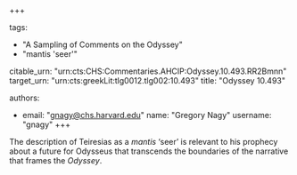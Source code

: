 +++

tags:
- "A Sampling of Comments on the Odyssey"
- "mantis &#39;seer&#39;"

citable_urn: "urn:cts:CHS:Commentaries.AHCIP:Odyssey.10.493.RR2Bmnn"
target_urn: "urn:cts:greekLit:tlg0012.tlg002:10.493"
title: "Odyssey 10.493"

authors:
- email: "gnagy@chs.harvard.edu"
  name: "Gregory Nagy"
  username: "gnagy"
+++

<p>The description of Teiresias as a <em>mantis</em> ‘seer’ is relevant to his prophecy about a future for Odysseus that transcends the boundaries of the narrative that frames the <em>Odyssey</em>. </p>